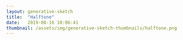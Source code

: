 ```yaml
---
layout: generative-sketch
title:  "Halftone"
date:   2019-08-16 10:06:41
thumbnail: /assets/img/generative-sketch-thumbnails/halftone.png
---
```


<script>

let sketch = function(p) {

    /*********************/
    /*** INIT VARIABLE ***/
    /*********************/

    const w = Math.min(500, $("#p5-container").width()),
          h = w;

    const COLOR_BLACK   = "#000000",
          COLOR_WHITE   = "#FFFFFF",
          COLOR_CYAN    = "#00FFFF",
          COLOR_YELLOW  = "#FFFF00",
          COLOR_MAGENTA = "#FF00FF";
          
    const c = [COLOR_MAGENTA, COLOR_YELLOW, COLOR_CYAN],
          x = [w / 2, w / 2, w / 2],
          y = [h / 2, h / 2, h / 2],
          r = [5, 5, 5],
          d = [20, 20, 20];
          t = [0, 0.005, .01];
           
    let dt = 0;

    /********************************/
    /*** DECLARE HELPER FUNCTIONS ***/
    /********************************/

    /* given c = color, x = x-position of middle dot, y = y-position of middle dot,
         r = radius of circles, d = distance between circles, t = angle (in radians) of screen, n = number of dots out from center dot,
         draw halftone screen */
    function draw_halftone_screen(c, x, y, r, d, t, n) {
        p.fill(c);
        for (let i = -n; i < n; i++) {
            for (let j = -n; j < n; j++) {
                p.circle(x + d * i * p.cos(t * p.PI) + d * j * p.cos(t * p.PI + p.PI / 2), y + d * i * p.sin(t * p.PI) + d * j * p.sin(t * p.PI + p.PI / 2), r);
            }
        }
    }

    /*********************/
    /*** DEFINE SKETCH ***/
    /*********************/

    p.setup = function() {
        p.createCanvas(w, h);
        p.frameRate(15);
        p.background(COLOR_WHITE);
        p.noStroke();
        p.ellipseMode(p.CENTER);
    };

    p.draw = function() {
        p.background(COLOR_WHITE);
        for (let i = 0; i < c.length; i++) {
            draw_halftone_screen(c[i], x[i], y[i], r[i], d[i] + dt, t[i] + dt, 40);
        }
        dt += 0.01;
    };

}

new p5(sketch, 'p5-container');

</script>